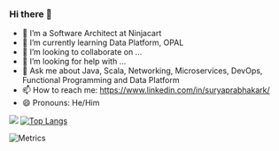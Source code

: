 ### Hi there 👋
- 🔭 I’m a Software Architect at Ninjacart
- 🌱 I’m currently learning Data Platform, OPAL
- 👯 I’m looking to collaborate on ...
- 🤔 I’m looking for help with ...
- 💬 Ask me about Java, Scala, Networking, Microservices, DevOps, Functional Programming and Data Platform  
- 📫 How to reach me: https://www.linkedin.com/in/suryaprabhakark/
- 😄 Pronouns: He/Him

[![ ](https://github-readme-stats.vercel.app/api?username=suryaprabhakark&show_icons=true&theme=vue)](https://github.com/anuraghazra/github-readme-stats)  [![Top Langs](https://github-readme-stats.vercel.app/api/top-langs/?username=suryaprabhakark&show_icons=true&theme=vue)](https://github.com/anuraghazra/github-readme-stats)


![Metrics](https://metrics.lecoq.io/suryaprabhakark?template=classic&lines=1&languages=1&notable=1&base=header%2C%20activity%2C%20community%2C%20repositories%2C%20metadata&base.indepth=false&base.hireable=false&base.skip=false&languages=true&languages.limit=8&languages.threshold=0%25&languages.other=false&languages.colors=github&languages.sections=most-used&languages.indepth=false&languages.analysis.timeout=15&languages.categories=markup%2C%20programming&languages.recent.categories=markup%2C%20programming&languages.recent.load=300&languages.recent.days=14&lines=false&lines.sections=base&lines.repositories.limit=4&lines.history.limit=1&notable=false&notable.from=organization&notable.repositories=false&notable.indepth=false&notable.types=commit&notable.self=false)
